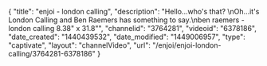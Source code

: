 {
    "title": "enjoi - london calling",
    "description": "Hello...who's that? \nOh...it's London Calling and Ben Raemers has something to say.\nben raemers - london calling 8.38\" x 31.8\"",
    "channelid": "3764281",
    "videoid": "6378186",
    "date_created": "1440439532",
    "date_modified": "1449006957",
    "type": "captivate",
    "layout": "channelVideo",
    "url": "\/enjoi\/enjoi-london-calling\/3764281-6378186"
}